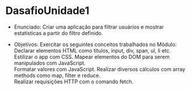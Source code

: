 # DasafioUnidade1

- Enunciado:
Criar uma aplicação para filtrar usuários e mostrar estatísticas a partir do filtro definido. 

- Objetivos:
Exercitar os seguintes conceitos trabalhados no Módulo:  
Declarar elementos HTML como títulos, input, div, span, ul, li etc. 
Estilizar o app com CSS.  Mapear elementos do DOM para serem manipulados com JavaScript.  
Formatar valores com JavaScript. 
Realizar diversos cálculos com array methods como map, filter e reduce.  
Realizar requisições HTTP com o comando fetch. 
